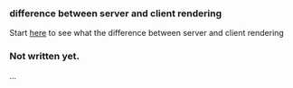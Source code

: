 ### difference between server and client rendering
Start [here](https://github.com/istarkov/google-map-react-examples/blob/master/web/isomorphic_render.js) to see what the difference between server and client rendering


### Not written yet.
...
